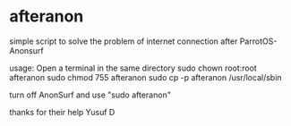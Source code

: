 # afteranon
simple script to solve the problem of internet connection after ParrotOS-Anonsurf 

usage:
Open a terminal in the same directory
sudo chown root:root afteranon
sudo chmod 755 afteranon
sudo cp -p afteranon /usr/local/sbin

turn off AnonSurf and use "sudo afteranon" 

thanks for their help Yusuf D





